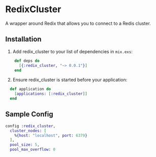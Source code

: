 # RedixCluster

A wrapper around Redix that allows you to connect to a Redis cluster.

## Installation

1. Add redix_cluster to your list of dependencies in `mix.exs`:
```elixir
    def deps do
      [{:redix_cluster, "~> 0.0.1"}]
    end
```

2. Ensure redix_cluster is started before your application:
```elixir
  def application do
    [applications: [:redix_cluster]]
  end
```

## Sample Config

```elixir
config :redix_cluster,
  cluster_nodes: [
    %{host: "localhost", port: 6379}
  ],
  pool_size: 5,
  pool_max_overflow: 0
```